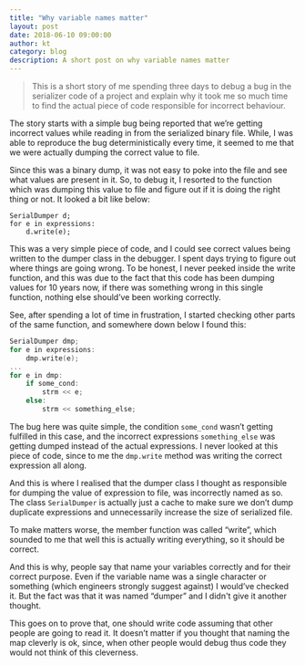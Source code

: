 ```yaml
---
title: "Why variable names matter"
layout: post
date: 2018-06-10 09:00:00
author: kt
category: blog
description: A short post on why variable names matter
---
```


>This is a short story of me spending three days to debug a bug in the serializer code of a project and explain why it took me so much time to find the actual piece of code responsible for incorrect behaviour.

The story starts with a simple bug being reported that we’re getting incorrect values while reading in from the serialized binary file. While, I was able to reproduce the bug deterministically every time, it seemed to me that we were actually dumping the correct value to file.

Since this was a binary dump, it was not easy to poke into the file and see what values are present in it. So, to debug it, I resorted to the function which was dumping this value to file and figure out if it is doing the right thing or not. It looked a bit like below:

    SerialDumper d;
    for e in expressions:
        d.write(e);

This was a very simple piece of code, and I could see correct values being written to the dumper class in the debugger. I spent days trying to figure out where things are going wrong. To be honest, I never peeked inside the write function, and this was due to the fact that this code has been dumping values for 10 years now, if there was something wrong in this single function, nothing else should’ve been working correctly.

See, after spending a lot of time in frustration, I started checking other parts of the same function, and somewhere down below I found this:

```c
SerialDumper dmp;
for e in expressions:
    dmp.write(e);
...
for e in dmp:
    if some_cond:
        strm << e;
    else:
        strm << something_else;
```

The bug here was quite simple, the condition `some_cond` wasn’t getting fulfilled in this case, and the incorrect expressions `something_else` was getting dumped instead of the actual expressions. I never looked at this piece of code, since to me the `dmp.write` method was writing the correct expression all along.

And this is where I realised that the dumper class I thought as responsible for dumping the value of expression to file, was incorrectly named as so. The class `SerialDumper` is actually just a cache to make sure we don’t dump duplicate expressions and unnecessarily increase the size of serialized file.

To make matters worse, the member function was called “write”, which sounded to me that well this is actually writing everything, so it should be correct.

And this is why, people say that name your variables correctly and for their correct purpose. Even if the variable name was a single character or something (which engineers strongly suggest against) I would’ve checked it. But the fact was that it was named “dumper” and I didn't give it another thought.

This goes on to prove that, one should write code assuming that other people are going to read it. It doesn’t matter if you thought that naming the map cleverly is ok, since, when other people would debug thus code they would not think of this cleverness.
